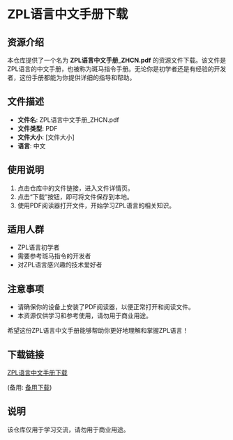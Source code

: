 # ZPL语言中文手册下载

## 资源介绍

本仓库提供了一个名为 **ZPL语言中文手册_ZHCN.pdf** 的资源文件下载。该文件是ZPL语言的中文手册，也被称为斑马指令手册。无论你是初学者还是有经验的开发者，这份手册都能为你提供详细的指导和帮助。

## 文件描述

- **文件名**: ZPL语言中文手册_ZHCN.pdf
- **文件类型**: PDF
- **文件大小**: [文件大小]
- **语言**: 中文

## 使用说明

1. 点击仓库中的文件链接，进入文件详情页。
2. 点击“下载”按钮，即可将文件保存到本地。
3. 使用PDF阅读器打开文件，开始学习ZPL语言的相关知识。

## 适用人群

- ZPL语言初学者
- 需要参考斑马指令的开发者
- 对ZPL语言感兴趣的技术爱好者

## 注意事项

- 请确保你的设备上安装了PDF阅读器，以便正常打开和阅读文件。
- 本资源仅供学习和参考使用，请勿用于商业用途。

希望这份ZPL语言中文手册能够帮助你更好地理解和掌握ZPL语言！

## 下载链接
[ZPL语言中文手册下载](https://pan.quark.cn/s/ff1b4295fe30) 

(备用: [备用下载](https://pan.baidu.com/s/1yrInlugZt6nwQfD5ILJusg?pwd=1234))

## 说明

该仓库仅用于学习交流，请勿用于商业用途。
